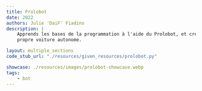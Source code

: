 ```yaml
---
title: Prolobot
date: 2022
authors: Julie 'DaiF' Fiadino
description: |
    Apprends les bases de la programmation à l'aide du Prolobot, et crée ta
    propre voiture autonome.

layout: multiple_sections
code_stub_url: "./resources/given_resources/prolobot.py"

showcase: ./resources/images/prolobot-showcase.webp
tags:
    - bot
---
```

